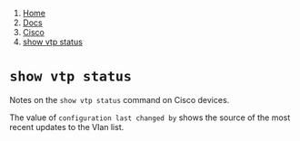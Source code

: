 <!-- -
Title: `show vtp status` (Cisco)
Description: Notes on the `show vtp status` command on Cisco devices
First Published: 2014-02-24
- -->

<ol class='breadcrumb' itemprop='breadcrumb'>
	<li><a href="/">Home</a></li>
	<li><a href="/docs/">Docs</a></li>
	<li><a href="/docs/cisco/">Cisco</a></li>
	<li><a href="/docs/cisco/show-vtp-status.html">show vtp status</a></li>
</ol>

`show vtp status`
=================

Notes on the `show vtp status` command on Cisco devices.

The value of `configuration last changed by` shows the source of the 
most recent updates to the Vlan list.
